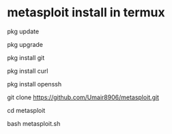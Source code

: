 # metasploit install in termux


pkg update



pkg upgrade



pkg install git





pkg install curl


pkg install openssh



git clone https://github.com/Umair8906/metasploit.git





cd metasploit





bash metasploit.sh
